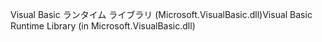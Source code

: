 <span data-ttu-id="630da-101">Visual Basic ランタイム ライブラリ (Microsoft.VisualBasic.dll)</span><span class="sxs-lookup"><span data-stu-id="630da-101">Visual Basic Runtime Library (in Microsoft.VisualBasic.dll)</span></span>